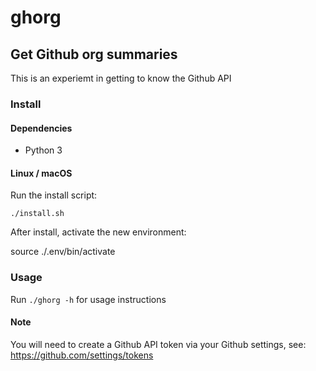 # ghorg

## Get Github org summaries

This is an experiemt in getting to know the Github API

### Install

#### Dependencies

* Python 3

#### Linux / macOS

Run the install script:

`./install.sh`

After install, activate the new environment:

source ./.env/bin/activate

### Usage

Run `./ghorg -h` for usage instructions

#### Note

You will need to create a Github API token via your Github settings, see: https://github.com/settings/tokens
